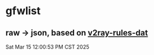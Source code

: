 # gfwlist
## raw -> json, based on [v2ray-rules-dat](https://github.com/Loyalsoldier/v2ray-rules-dat)
Sat Mar 15 12:00:53 PM CST 2025

